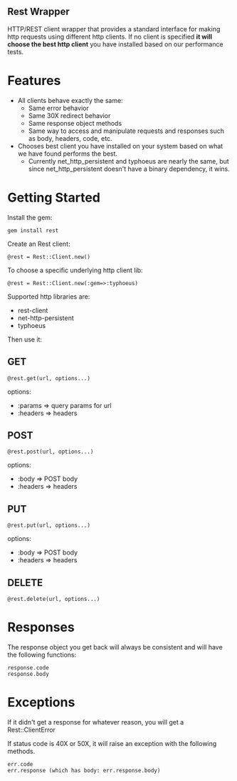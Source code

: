 Rest Wrapper
-------------

HTTP/REST client wrapper that provides a standard interface for making http requests using different http
clients. If no client is specified **it will choose the best http client** you have installed based on
our performance tests.

Features
========

* All clients behave exactly the same:
  * Same error behavior
  * Same 30X redirect behavior
  * Same response object methods
  * Same way to access and manipulate requests and responses such as body, headers, code, etc.
* Chooses best client you have installed on your system based on what we have found performs the best.
  * Currently net_http_persistent and typhoeus are nearly the same, but since net_http_persistent doesn't have a binary
    dependency, it wins.


Getting Started
==============

Install the gem:

    gem install rest

Create an Rest client:

    @rest = Rest::Client.new()

To choose a specific underlying http client lib:

    @rest = Rest::Client.new(:gem=>:typhoeus)

Supported http libraries are:

* rest-client
* net-http-persistent
* typhoeus

Then use it:

GET
------

    @rest.get(url, options...)

options:

- :params => query params for url
- :headers => headers

POST
-----

    @rest.post(url, options...)

options:

- :body => POST body
- :headers => headers

PUT
------

    @rest.put(url, options...)

options:

- :body => POST body
- :headers => headers

DELETE
-------- 

    @rest.delete(url, options...)

Responses
=========

The response object you get back will always be consistent and will have the following functions:

    response.code
    response.body


Exceptions
======

If it didn't get a response for whatever reason, you will get a Rest::ClientError

If status code is 40X or 50X, it will raise an exception with the following methods.

    err.code
    err.response (which has body: err.response.body)

